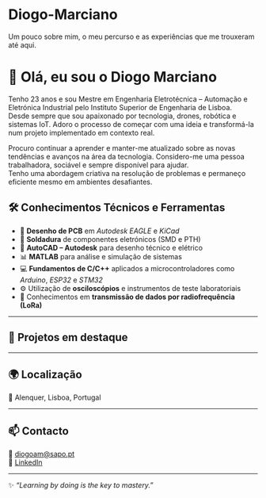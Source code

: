 # Diogo-Marciano
Um pouco sobre mim, o meu percurso e as experiências que me trouxeram até aqui.

# 👋 Olá, eu sou o Diogo Marciano

Tenho 23 anos e sou Mestre em Engenharia Eletrotécnica – Automação e Eletrónica Industrial pelo Instituto Superior de Engenharia de Lisboa.  
Desde sempre que sou apaixonado por tecnologia, drones, robótica e sistemas IoT. Adoro o processo de começar com uma ideia e transformá-la num projeto implementado em contexto real.

Procuro continuar a aprender e manter-me atualizado sobre as novas tendências e avanços na área da tecnologia. Considero-me uma pessoa trabalhadora, sociável e sempre disponível para ajudar.  
Tenho uma abordagem criativa na resolução de problemas e permaneço eficiente mesmo em ambientes desafiantes.

## 🛠️ Conhecimentos Técnicos e Ferramentas

- 🧩 **Desenho de PCB** em *Autodesk EAGLE* e *KiCad*  
- 🔧 **Soldadura** de componentes eletrónicos (SMD e PTH)  
- 🧱 **AutoCAD – Autodesk** para desenho técnico e elétrico  
- 📊 **MATLAB** para análise e simulação de sistemas  
- 💻 **Fundamentos de C/C++** aplicados a microcontroladores como *Arduino*, *ESP32* e *STM32*  
- ⚙️ Utilização de **osciloscópios** e instrumentos de teste laboratoriais  
- 📡 Conhecimentos em **transmissão de dados por radiofrequência (LoRa)** 

---

## 📂 Projetos em destaque


---

## 🌍 Localização
📍 Alenquer, Lisboa, Portugal  

---

## 📫 Contacto
📧 diogoam@sapo.pt  
🔗 [LinkedIn](https://pt.linkedin.com/in/diogo-marciano-8219231a7)  

---

✨ *“Learning by doing is the key to mastery.”*  
